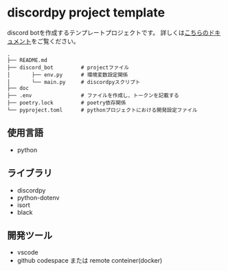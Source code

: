 # discordpy project template

discord botを作成するテンプレートプロジェクトです。
詳しくは[こちらのドキュメント](https://www.tokiukaze.com/blog/discord-bot-dev/)をご覧ください。

```text
.
├── README.md
├── discord_bot         # projectファイル
│       ├── env.py      # 環境変数設定関係
│       └── main.py     # discordpyスクリプト
├── doc
├── .env                # ファイルを作成し、トークンを記載する
├── poetry.lock         # poetry依存関係
└── pyproject.toml      # pythonプロジェクトにおける開発設定ファイル
```

## 使用言語
- python

## ライブラリ
- discordpy
- python-dotenv
- isort
- black

## 開発ツール
- vscode
- github codespace または remote conteiner(docker)

